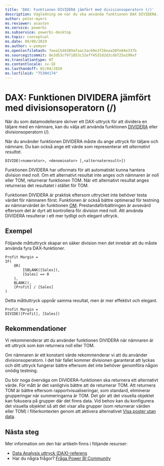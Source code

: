 ```yaml
---
title: 'DAX: Funktionen DIVIDERA jämfört med divisionsoperatorn (/)'
description: Vägledning om när du ska använda funktionen DAX DIVIDERA.
author: peter-myers
ms.reviewer: asaxton
ms.service: powerbi
ms.subservice: powerbi-desktop
ms.topic: conceptual
ms.date: 09/09/2019
ms.author: v-pemyer
ms.openlocfilehash: 7eea15d4389afaac2ac69e2f26eaa38fe84e337b
ms.sourcegitcommit: 8e3d53cf971853c32eff4531d2d3cdb725a199af
ms.translationtype: HT
ms.contentlocale: sv-SE
ms.lasthandoff: 02/04/2020
ms.locfileid: "75304174"
---
```

# <a name="dax-divide-function-vs-divide-operator-"></a>DAX: Funktionen DIVIDERA jämfört med divisionsoperatorn (/)

När du som datamodellerare skriver ett DAX-uttryck för att dividera en täljare med en nämnare, kan du välja att använda funktionen [DIVIDERA](/dax/divide-function-dax) eller divisionsoperatorn (/).

När du använder funktionen DIVIDERA måste du ange uttryck för täljare och nämnare. Du kan också ange ett värde som representerar ett _alternativt resultat_.

```dax
DIVIDE(<numerator>, <denominator> [,<alternateresult>])
```

Funktionen DIVIDERA har utformats för att automatiskt kunna hantera division med noll. Om ett alternativt resultat inte anges och nämnaren är noll eller TOM, returnerar funktionen TOM. När ett alternativt resultat anges returneras det resultatet i stället för TOM.

Funktionen DIVIDERA är praktisk eftersom uttrycket inte behöver testa värdet för nämnaren först. Funktionen är också bättre optimerad för testning av nämnarvärdet än funktionen [OM](/dax/if-function-dax). Prestandaförbättringen är avsevärd eftersom det är dyrt att kontrollera för division med noll. Att använda DIVIDERA resulterar i ett mer tydligt och elegant uttryck.

## <a name="example"></a>Exempel

Följande måttuttryck skapar en säker division men det innebär att du måste använda fyra DAX-funktioner.

```dax
Profit Margin =
IF(
    OR(
        ISBLANK([Sales]),
        [Sales] == 0
    ),
    BLANK(),
    [Profit] / [Sales]
)
```

Detta måttuttryck uppnår samma resultat, men är mer effektivt och elegant.

```dax
Profit Margin =
DIVIDE([Profit], [Sales])
```

## <a name="recommendations"></a>Rekommendationer

Vi rekommenderar att du använder funktionen DIVIDERA när nämnaren är ett uttryck som _kan_ returnera noll eller TOM.

Om nämnaren är ett konstant värde rekommenderar vi att du använder divisionsoperatorn. I det här fallet kommer divisionen garanterat att lyckas och ditt uttryck fungerar bättre eftersom det inte behöver genomföra någon onödig testning.

Du bör noga överväga om DIVIDERA-funktionen ska returnera ett alternativt värde. För mått är det vanligtvis bättre att de returnerar TOM. Att returnera TOM är bättre eftersom rapportvisualiseringar, som standard, eliminerar grupperingar när summeringarna är TOM. Det gör att det visuella objektet kan fokusera på grupper där det finns data. Vid behov kan du konfigurera det visuella objektet så att det visar alla grupper (som returnerar värden eller TOM) i filterkontexten genom att aktivera alternativet [Visa poster utan data](../desktop-show-items-no-data.md).

## <a name="next-steps"></a>Nästa steg

Mer information om den här artikeln finns i följande resurser:

- [Data Analysis uttryck (DAX)-referens](/dax/)
- Har du några frågor? [Fråga Power BI Community](https://community.powerbi.com/)
